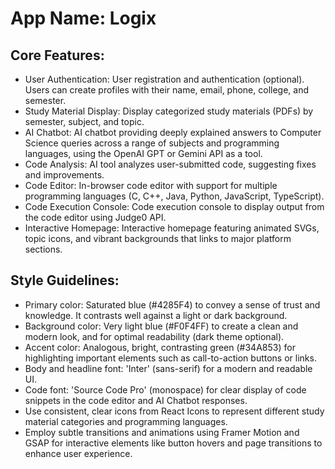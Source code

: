 # **App Name**: Logix

## Core Features:

- User Authentication: User registration and authentication (optional). Users can create profiles with their name, email, phone, college, and semester.
- Study Material Display: Display categorized study materials (PDFs) by semester, subject, and topic.
- AI Chatbot: AI chatbot providing deeply explained answers to Computer Science queries across a range of subjects and programming languages, using the OpenAI GPT or Gemini API as a tool.
- Code Analysis: AI tool analyzes user-submitted code, suggesting fixes and improvements.
- Code Editor: In-browser code editor with support for multiple programming languages (C, C++, Java, Python, JavaScript, TypeScript).
- Code Execution Console: Code execution console to display output from the code editor using Judge0 API.
- Interactive Homepage: Interactive homepage featuring animated SVGs, topic icons, and vibrant backgrounds that links to major platform sections.

## Style Guidelines:

- Primary color: Saturated blue (#4285F4) to convey a sense of trust and knowledge. It contrasts well against a light or dark background.
- Background color: Very light blue (#F0F4FF) to create a clean and modern look, and for optimal readability (dark theme optional).
- Accent color: Analogous, bright, contrasting green (#34A853) for highlighting important elements such as call-to-action buttons or links.
- Body and headline font: 'Inter' (sans-serif) for a modern and readable UI.
- Code font: 'Source Code Pro' (monospace) for clear display of code snippets in the code editor and AI Chatbot responses.
- Use consistent, clear icons from React Icons to represent different study material categories and programming languages.
- Employ subtle transitions and animations using Framer Motion and GSAP for interactive elements like button hovers and page transitions to enhance user experience.